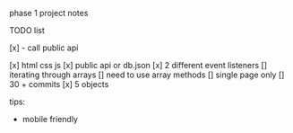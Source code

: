 phase 1 project notes

TODO list

[x] - call public api 

[x] html css js
[x] public api or db.json
[x] 2 different event listeners
[] iterating through arrays
[] need to use array methods 
[] single page only
[] 30 + commits
[x] 5 objects



tips: 
- mobile friendly

